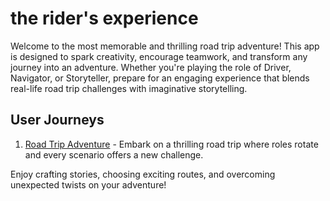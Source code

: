 # the rider's experience

Welcome to the most memorable and thrilling road trip adventure! This app is designed to spark creativity, encourage teamwork, and transform any journey into an adventure. Whether you're playing the role of Driver, Navigator, or Storyteller, prepare for an engaging experience that blends real-life road trip challenges with imaginative storytelling.

## User Journeys

1. [Road Trip Adventure](docs/journeys/road-trip-adventure.md) - Embark on a thrilling road trip where roles rotate and every scenario offers a new challenge.

Enjoy crafting stories, choosing exciting routes, and overcoming unexpected twists on your adventure!